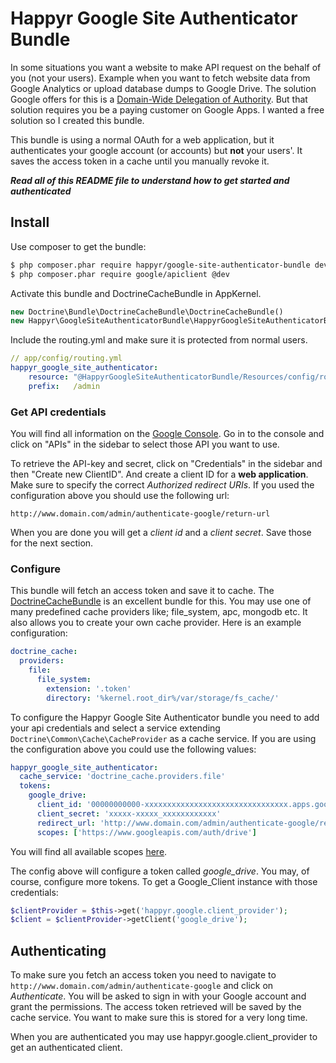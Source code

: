 # Happyr Google Site Authenticator Bundle

In some situations you want a website to make API request on the behalf of you (not your users). Example when
you want to fetch website data from Google Analytics or upload database dumps to Google Drive. The solution Google
offers for this is a [Domain-Wide Delegation of Authority](https://developers.google.com/drive/web/delegation). But
that solution requires you be a paying customer on Google Apps. I wanted a free solution so I created this bundle.

This bundle is using a normal OAuth for a web application, but it authenticates your google account (or accounts) but
**not** your users'. It saves the access token in a cache until you manually revoke it.

***Read all of this README file to understand how to get started and authenticated***

## Install

Use composer to get the bundle:

```bash
$ php composer.phar require happyr/google-site-authenticator-bundle dev-master
$ php composer.phar require google/apiclient @dev
```

Activate this bundle and DoctrineCacheBundle in AppKernel.

```php
new Doctrine\Bundle\DoctrineCacheBundle\DoctrineCacheBundle()
new Happyr\GoogleSiteAuthenticatorBundle\HappyrGoogleSiteAuthenticatorBundle(),
```

Include the routing.yml and make sure it is protected from normal users.

```yml
// app/config/routing.yml
happyr_google_site_authenticator:
    resource: "@HappyrGoogleSiteAuthenticatorBundle/Resources/config/routing.yml"
    prefix:   /admin
```

### Get API credentials

You will find all information on the [Google Console](https://code.google.com/apis/console). Go in to the console and
click on "APIs" in the sidebar to select those API you want to use.

To retrieve the API-key and secret, click on "Credentials" in the sidebar and then "Create new ClientID". And create a
client ID for a **web application**. Make sure to specify the correct *Authorized redirect URIs*. If you used the
configuration above you should use the following url:

```
http://www.domain.com/admin/authenticate-google/return-url
```

When you are done you will get a *client id* and a *client secret*. Save those for the next section.

### Configure

This bundle will fetch an access token and save it to cache. The [DoctrineCacheBundle](https://github.com/doctrine/DoctrineCacheBundle)
is an excellent bundle for this. You may use one of many predefined cache providers like; file_system, apc, mongodb etc.
It also allows you to create your own cache provider. Here is an example configuration:

``` yml
doctrine_cache:
  providers:
    file:
      file_system:
        extension: '.token'
        directory: '%kernel.root_dir%/var/storage/fs_cache/'
```

To configure the Happyr Google Site Authenticator bundle you need to add your api credentials and select a service
extending `Doctrine\Common\Cache\CacheProvider` as a cache service. If you are using the configuration
above you could use the following values:

``` yml
happyr_google_site_authenticator:
  cache_service: 'doctrine_cache.providers.file'
  tokens:
    google_drive:
      client_id: '00000000000-xxxxxxxxxxxxxxxxxxxxxxxxxxxxxxxx.apps.googleusercontent.com'
      client_secret: 'xxxxx-xxxxx_xxxxxxxxxxxx'
      redirect_url: 'http://www.domain.com/admin/authenticate-google/return-url'
      scopes: ['https://www.googleapis.com/auth/drive']
```
You will find all available scopes [here](https://developers.google.com/drive/web/scopes).

The config above will configure a token called *google_drive*. You may, of course, configure more tokens. To get a
Google_Client instance with those credentials:

``` php
$clientProvider = $this->get('happyr.google.client_provider');
$client = $clientProvider->getClient('google_drive');
```

## Authenticating

To make sure you fetch an access token you need to navigate to `http://www.domain.com/admin/authenticate-google` and
click on *Authenticate*. You will be asked to sign in with your Google account and grant the permissions. The access token
retrieved will be saved by the cache service. You want to make sure this is stored for a very long time.

When you are authenticated you may use happyr.google.client_provider to get an authenticated client.
